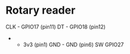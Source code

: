 # Rotary reader

CLK - GPIO17 (pin11)
DT - GPIO18 (pin12)
+ - 3v3 (pin1)
GND - GND (pin6)
SW GPIO27



